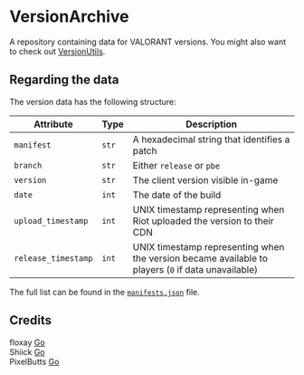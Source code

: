 # VersionArchive
A repository containing data for VALORANT versions.
You might also want to check out [VersionUtils](https://github.com/NotToDisturb/VersionUtils).

## Regarding the data
The version data has the following structure:

|**Attribute**      |Type |**Description**|
|-------------------|-----|---------------|
|`manifest`         |`str`|A hexadecimal string that identifies a patch|
|`branch`           |`str`|Either `release` or `pbe`|
|`version`          |`str`|The client version visible in-game|
|`date`             |`int`|The date of the build|
|`upload_timestamp` |`int`|UNIX timestamp representing when Riot uploaded the version to their CDN|
|`release_timestamp`|`int`|UNIX timestamp representing when the version became available to players (`0` if data unavailable)|

The full list can be found in the [`manifests.json`](/out/manifests.json) file.

## Credits
floxay [Go](https://github.com/floxay) <br>
Shiick [Go](https://github.com/Shiick) <br>
PixelButts [Go](https://twitter.com/PixelButts)
